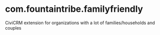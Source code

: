 # com.fountaintribe.familyfriendly
CiviCRM extension for organizations with a lot of families/households and couples
 

